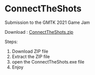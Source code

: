 # ConnectTheShots
Submission to the GMTK 2021 Game Jam


Download : 
[ConnectTheShots.zip](https://github.com/iliur/ConnectTheShots/files/10610142/ConnectTheShots.zip)

Steps: 
1. Download ZIP file
2. Extract the ZIP file
3. open the ConnectTheShots.exe file
4. Enjoy
